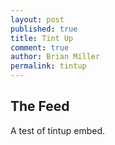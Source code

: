 ```yaml
---
layout: post
published: true
title: Tint Up
comment: true
author: Brian Miller
permalink: tintup
---
```


## The Feed

A test of tintup embed.

<script async src="https://d36hc0p18k1aoc.cloudfront.net/public/js/modules/tintembed.js"></script><div class="tintup" data-id="crdschurch" data-columns="" data-expand="true" style="height:1500px;width:100%;"></div>
